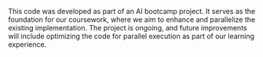 This code was developed as part of an AI bootcamp project. It serves as the foundation for our coursework, where we aim to enhance and parallelize the existing implementation. The project is ongoing, and future improvements will include optimizing the code for parallel execution as part of our learning experience.

